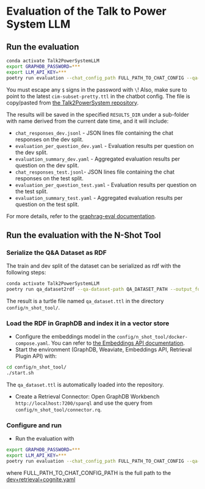 # Evaluation of the Talk to Power System LLM

## Run the evaluation

```bash
conda activate Talk2PowerSystemLLM
export GRAPHDB_PASSWORD=***
export LLM_API_KEY=***
poetry run evaluation --chat_config_path FULL_PATH_TO_CHAT_CONFIG --qa-dataset-path QA_DATASET_PATH --results_dir RESULTS_DIR --n_templates MAX_NUMBER_OF_TEMPLATES_FOR_DEV_AND_TEST
```

You must escape any `$` signs in the password with `\`!
Also, make sure to point to the latest `cim-subset-pretty.ttl` in the chatbot config.
The file is copy/pasted from [the Talk2PowerSystem repository](https://github.com/statnett/Talk2PowerSystem/blob/main/data/subset-ontology/cim-subset-pretty-ontology.ttl).

The results will be saved in the specified `RESULTS_DIR` under a sub-folder with name derived from the current date time, and it will include:

- `chat_responses_dev.jsonl` - JSON lines file containing the chat responses on the dev split.
- `evaluation_per_question_dev.yaml` - Evaluation results per question on the dev split.
- `evaluation_summary_dev.yaml` - Aggregated evaluation results per question on the dev split.
- `chat_responses_test.jsonl`- JSON lines file containing the chat responses on the test split.
- `evaluation_per_question_test.yaml` - Evaluation results per question on the test split.
- `evaluation_summary_test.yaml` - Aggregated evaluation results per question on the test split.

For more details, refer to the [graphrag-eval documentation](https://github.com/Ontotext-AD/graphrag-eval).

## Run the evaluation with the N-Shot Tool

### Serialize the Q&A Dataset as RDF

The train and dev split of the dataset can be serialized as rdf with the following steps:

```bash
conda activate Talk2PowerSystemLLM
poetry run qa_dataset2rdf --qa-dataset-path QA_DATASET_PATH --output_folder config/n_shot_tool/
```

The result is a turtle file named `qa_dataset.ttl` in the directory `config/n_shot_tool/`.

### Load the RDF in GraphDB and index it in a vector store

- Configure the embeddings model in the `config/n_shot_tool/docker-compose.yaml`. 
You can refer to [the Embeddings API documentation](https://gitlab.ontotext.com/sol/nlp/ontotext-embeddings-api/-/tree/main/app?ref_type=heads#embeddings).
- Start the environment (GraphDB, Weaviate, Embeddings API, Retrieval Plugin API) with:
```bash
cd config/n_shot_tool/
./start.sh
```
The `qa_dataset.ttl` is automatically loaded into the repository.
- Create a Retrieval Connector: Open GraphDB Workbench `http://localhost:7200/sparql` and use the query from `config/n_shot_tool/connector.rq`.

### Configure and run

- Run the evaluation with
```bash
export GRAPHDB_PASSWORD=***
export LLM_API_KEY=***
poetry run evaluation --chat_config_path FULL_PATH_TO_CHAT_CONFIG --qa-dataset-path QA_DATASET_PATH --results_dir RESULTS_DIR --n_templates MAX_NUMBER_OF_TEMPLATES_FOR_DEV_AND_TEST
```

where FULL_PATH_TO_CHAT_CONFIG_PATH is the full path to the [dev+retrieval+cognite.yaml](../config/dev+retrieval+cognite.yaml)
